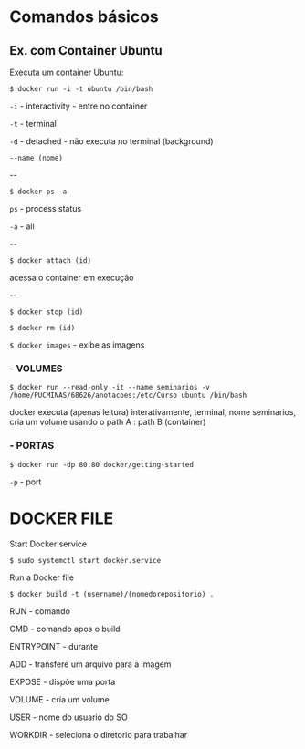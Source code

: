 # Comandos básicos

## Ex. com Container Ubuntu

Executa um container Ubuntu:

`$ docker run -i -t ubuntu /bin/bash`

`-i` - interactivity - entre no container

`-t` - terminal

`-d` - detached - não executa no terminal (background)

`--name (nome)`

--

`$ docker ps -a`

`ps` - process status

`-a` - all

--

`$ docker attach (id)`

acessa o container em execução

--

`$ docker stop (id)`

`$ docker rm (id)`

`$ docker images` - exibe as imagens

### - VOLUMES

`$ docker run --read-only -it --name seminarios -v /home/PUCMINAS/68626/anotacoes:/etc/Curso ubuntu /bin/bash`

docker executa (apenas leitura) interativamente, terminal, nome seminarios, cria um volume usando o path A : path B (container)

### - PORTAS

`$ docker run -dp 80:80 docker/getting-started`

`-p` - port

# DOCKER FILE

Start Docker service

`$ sudo systemctl start docker.service`

Run a Docker file

`$ docker build -t (username)/(nomedorepositorio) .`

RUN - comando

CMD - comando apos o build

ENTRYPOINT - durante

ADD - transfere um arquivo para a imagem

EXPOSE - dispõe uma porta

VOLUME - cria um volume

USER - nome do usuario do SO

WORKDIR - seleciona o diretorio para trabalhar